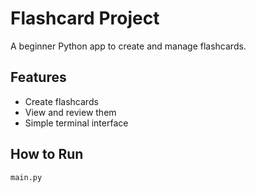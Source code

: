 # Flashcard Project

A beginner Python app to create and manage flashcards.

## Features
- Create flashcards
- View and review them
- Simple terminal interface

## How to Run
```bash
main.py
